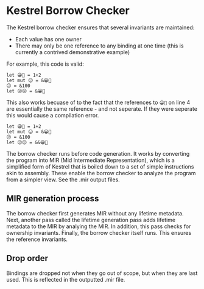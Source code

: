 # Kestrel Borrow Checker
The Kestrel borrow checker ensures that several invariants are maintained:

- Each value has one owner
- There may only be one reference to any binding at one time (this is currently a contrived demonstrative example)

For example, this code is valid:
```
let 😀🤠 = 1+2
let mut 😐 = &😀🤠
😐 = &100
let 😐😐 = &😀🤠
```

This also works becuase of to the fact that the references to `😀🤠` on line 4 are essentially the same reference - and not seperate. If they were seperate this would cause a compilation error.
```
let 😀🤠 = 1+2
let mut 😐 = &😀🤠
😐 = &100
let 😐😐 = &&😀🤠
```

The borrow checker runs before code generation. It works by converting the program into MIR (Mid Intermediate Representation), which is a simplified form of Kestrel that is boiled down to a set of simple instructions akin to assembly. These enable the borrow checker to analyze the program from a simpler view. See the .mir output files.

## MIR generation process
The borrow checker first generates MIR without any lifetime metadata. Next, another pass called the lifetime generation pass adds lifetime metadata to the MIR by analying the MIR. In addition, this pass checks for ownership invariants. Finally, the borrow checker itself runs. This ensures the reference invariants.

## Drop order
Bindings are dropped not when they go out of scope, but when they are last used. This is reflected in the outputted .mir file.
